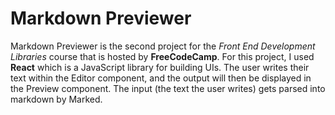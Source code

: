 # Markdown Previewer

Markdown Previewer is the second project for the *Front End Development Libraries* course that is hosted by **FreeCodeCamp**.
For this project, I used **React** which is a JavaScript library for building UIs. The user writes their text within the Editor
component, and the output will then be displayed in the Preview component. The input (the text the user writes) gets parsed into
markdown by Marked.
